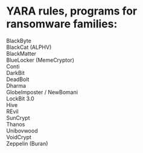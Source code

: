 # YARA rules, programs for ransomware families:

BlackByte  
BlackCat (ALPHV)  
BlackMatter  
BlueLocker (MemeCryptor)  
Conti  
DarkBit  
DeadBolt  
Dharma  
GlobeImposter / NewBomani  
LockBit 3.0  
Hive  
REvil  
SunCrypt  
Thanos  
Unibovwood  
VoidCrypt  
Zeppelin (Buran)  
